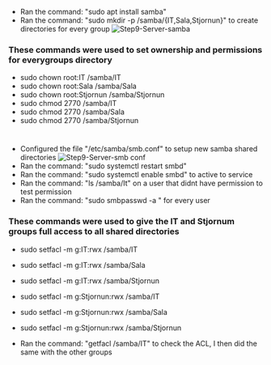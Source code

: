 - Ran the command: "sudo apt install samba"
- Ran the command: "sudo mkdir -p /samba/{IT,Sala,Stjornun}" to create directories for every group
![Step9-Server-samba](https://github.com/user-attachments/assets/37f8b182-cfde-44c9-ba68-e25d0918fa36)

### These commands were used to set ownership and permissions for everygroups directory
- sudo chown root:IT /samba/IT
- sudo chown root:Sala /samba/Sala
- sudo chown root:Stjornun /samba/Stjornun
- sudo chmod 2770 /samba/IT
- sudo chmod 2770 /samba/Sala
- sudo chmod 2770 /samba/Stjornun
#
- Configured the file "/etc/samba/smb.conf" to setup new samba shared directories
![Step9-Server-smb conf](https://github.com/user-attachments/assets/b532816b-6b0e-447e-b5fb-c53a8bc44b6e)
- Ran the command: "sudo systemctl restart smbd"
- Ran the command: "sudo systemctl enable smbd" to active to service
- Ran the command: "ls /samba/It" on a user that didnt have permission to test permission
- Ran the command: "sudo smbpasswd -a <users username>" for every user

### These commands were used to give the IT and Stjornum groups full access to all shared directories
- sudo setfacl -m g:IT:rwx /samba/IT
- sudo setfacl -m g:IT:rwx /samba/Sala
- sudo setfacl -m g:IT:rwx /samba/Stjornun
- sudo setfacl -m g:Stjornun:rwx /samba/IT
- sudo setfacl -m g:Stjornun:rwx /samba/Sala
- sudo setfacl -m g:Stjornun:rwx /samba/Stjornun

- Ran the command: "getfacl /samba/IT" to check the ACL, I then did the same with the other groups
